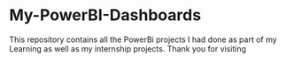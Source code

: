 # My-PowerBI-Dashboards
This repository contains all the PowerBi projects I had done as part of my Learning as well as my internship projects. Thank you for visiting
